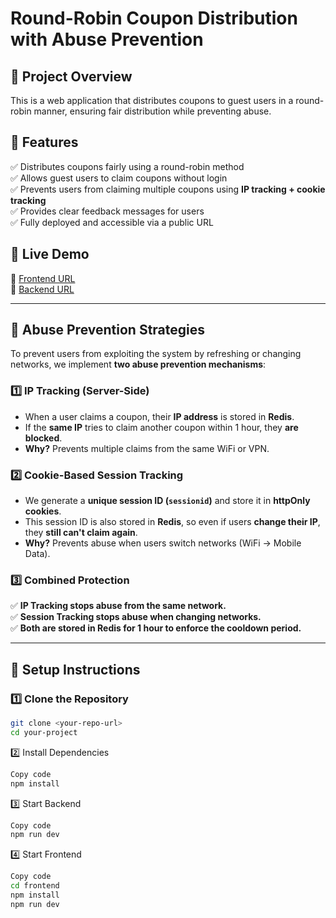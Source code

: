 # Round-Robin Coupon Distribution with Abuse Prevention

## 🔹 Project Overview
This is a web application that distributes coupons to guest users in a round-robin manner, ensuring fair distribution while preventing abuse.

## 🔹 Features
✅ Distributes coupons fairly using a round-robin method  
✅ Allows guest users to claim coupons without login  
✅ Prevents users from claiming multiple coupons using **IP tracking + cookie tracking**  
✅ Provides clear feedback messages for users  
✅ Fully deployed and accessible via a public URL  

## 🔹 Live Demo
🔗 [Frontend URL](https://coupon-generator-mu.vercel.app/)  
🔗 [Backend URL](https://coupon-generator-gdr3.onrender.com)  

---

## 🔹 **Abuse Prevention Strategies**
To prevent users from exploiting the system by refreshing or changing networks, we implement **two abuse prevention mechanisms**:

### **1️⃣ IP Tracking (Server-Side)**
- When a user claims a coupon, their **IP address** is stored in **Redis**.
- If the **same IP** tries to claim another coupon within 1 hour, they **are blocked**.
- **Why?** Prevents multiple claims from the same WiFi or VPN.

### **2️⃣ Cookie-Based Session Tracking**
- We generate a **unique session ID (`sessionid`)** and store it in **httpOnly cookies**.
- This session ID is also stored in **Redis**, so even if users **change their IP**, they **still can't claim again**.
- **Why?** Prevents abuse when users switch networks (WiFi → Mobile Data).

### **3️⃣ Combined Protection**
✅ **IP Tracking stops abuse from the same network.**  
✅ **Session Tracking stops abuse when changing networks.**  
✅ **Both are stored in Redis for 1 hour to enforce the cooldown period.**  

---

## 🔹 **Setup Instructions**
### **1️⃣ Clone the Repository**
```sh
git clone <your-repo-url>
cd your-project
```
2️⃣ Install Dependencies
```sh
Copy code
npm install
```
3️⃣ Start Backend
```sh
Copy code
npm run dev
```
4️⃣ Start Frontend
```sh
Copy code
cd frontend
npm install
npm run dev
```


